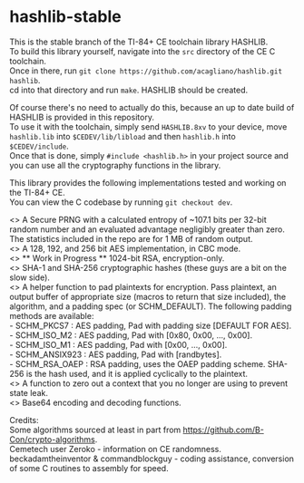 # hashlib-stable

This is the stable branch of the TI-84+ CE toolchain library HASHLIB.  
To build this library yourself, navigate into the `src` directory of the CE C toolchain.  
Once in there, run `git clone https://github.com/acagliano/hashlib.git hashlib`.  
cd into that directory and run `make`. HASHLIB should be created.  

Of course there's no need to actually do this, because an up to date build of HASHLIB is provided in this repository.  
To use it with the toolchain, simply send `HASHLIB.8xv` to your device, move `hashlib.lib` into `$CEDEV/lib/libload` and then `hashlib.h` into `$CEDEV/include`.  
Once that is done, simply `#include <hashlib.h>` in your project source and you can use all the cryptography functions in the library.  

This library provides the following implementations tested and working on the TI-84+ CE.  
You can view the C codebase by running `git checkout dev`.  

<> A Secure PRNG with a calculated entropy of ~107.1 bits per 32-bit random number and an evaluated advantage negligibly greater than zero. The statistics included in the repo are for 1 MB of random output.  
<> A 128, 192, and 256 bit AES implementation, in CBC mode.  
<> ** Work in Progress ** 1024-bit RSA, encryption-only.  
<> SHA-1 and SHA-256 cryptographic hashes (these guys are a bit on the slow side).  
<> A helper function to pad plaintexts for encryption. Pass plaintext, an output buffer of appropriate size (macros to return that size included), the algorithm, and a padding spec (or SCHM_DEFAULT). The following padding methods are available:  
    - SCHM_PKCS7 : AES padding, Pad with padding size [DEFAULT FOR AES].  
    - SCHM_ISO_M2 : AES padding, Pad with [0x80, 0x00, ..., 0x00].  
    - SCHM_ISO_M1 : AES padding, Pad with [0x00, ..., 0x00].  
    - SCHM_ANSIX923 : AES padding, Pad with [randbytes].  
    - SCHM_RSA_OAEP : RSA padding, uses the OAEP padding scheme. SHA-256 is the hash used, and it is applied cyclically to the plaintext.  
<> A function to zero out a context that you no longer are using to prevent state leak.  
<> Base64 encoding and decoding functions.  

Credits:  
Some algorithms sourced at least in part from https://github.com/B-Con/crypto-algorithms.  
Cemetech user Zeroko - information on CE randomness.  
beckadamtheinventor & commandblockguy - coding assistance, conversion of some C routines to assembly for speed.  
